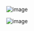 ![image](https://github.com/user-attachments/assets/bc324ebd-c0b3-4500-a0b2-14a572a3f481)



![image](https://github.com/user-attachments/assets/689d1c73-b08f-42de-96ef-782e273138d7)



